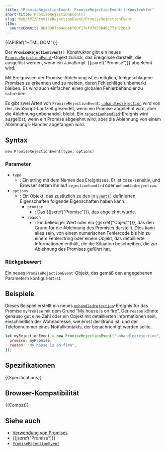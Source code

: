 ```yaml
---
title: "PromiseRejectionEvent: PromiseRejectionEvent()-Konstruktor"
short-title: PromiseRejectionEvent()
slug: Web/API/PromiseRejectionEvent/PromiseRejectionEvent
l10n:
  sourceCommit: bb48907e64eb4bf60f17efd7d39b46c771d220a0
---
```


{{APIRef("HTML DOM")}}

Der **`PromiseRejectionEvent()`**-Konstruktor gibt ein neues [`PromiseRejectionEvent`](/de/docs/Web/API/PromiseRejectionEvent)-Objekt zurück, das Ereignisse darstellt, die ausgelöst werden, wenn ein JavaScript-{{jsxref("Promise")}} abgelehnt wird.

Mit Ereignissen der Promise-Ablehnung ist es möglich, fehlgeschlagene Promises zu erkennen und zu melden, deren Fehlschläge unbemerkt bleiben. Es wird auch einfacher, einen globalen Fehlerbehandler zu schreiben.

Es gibt zwei Arten von `PromiseRejectionEvent`: [`unhandledrejection`](/de/docs/Web/API/Window/unhandledrejection_event) wird von der JavaScript-Laufzeit gesendet, wenn ein Promise abgelehnt wird, aber die Ablehnung unbehandelt bleibt. Ein [`rejectionhandled`](/de/docs/Web/API/Window/rejectionhandled_event)-Ereignis wird ausgelöst, wenn ein Promise abgelehnt wird, aber die Ablehnung von einem Ablehnungs-Handler abgefangen wird.

## Syntax

```js-nolint
new PromiseRejectionEvent(type, options)
```

### Parameter

- `type`
  - : Ein string mit dem Namen des Ereignisses. Er ist case-sensitiv, und Browser setzen ihn auf `rejectionhandled` oder `unhandledrejection`.
- `options`
  - : Ein Objekt, das zusätzlich zu den in [`Event()`](/de/docs/Web/API/Event/Event) definierten Eigenschaften folgende Eigenschaften haben kann:
    - `promise`
      - : Das {{jsxref("Promise")}}, das abgelehnt wurde.
    - `reason`
      - : Ein beliebiger Wert oder ein {{jsxref("Object")}}, das den Grund für die Ablehnung des Promises darstellt. Dies kann alles sein, von einem numerischen Fehlercode bis hin zu einem Fehlerstring oder einem Objekt, das detaillierte Informationen enthält, die die Situation beschreiben, die zur Ablehnung des Promises geführt hat.

### Rückgabewert

Ein neues `PromiseRejectionEvent`-Objekt, das gemäß den angegebenen Parametern konfiguriert ist.

## Beispiele

Dieses Beispiel erstellt ein neues [`unhandledrejection`](/de/docs/Web/API/Window/unhandledrejection_event)-Ereignis für das Promise `myPromise` mit dem Grund "My house is on fire". Der `reason` könnte genauso gut eine Zahl oder ein Objekt mit detaillierten Informationen sein, einschließlich der Wohnadresse, wie ernst der Brand ist, und der Telefonnummer eines Notfallkontakts, der benachrichtigt werden sollte.

```js
let myRejectionEvent = new PromiseRejectionEvent("unhandledrejection", {
  promise: myPromise,
  reason: "My house is on fire",
});
```

## Spezifikationen

{{Specifications}}

## Browser-Kompatibilität

{{Compat}}

## Siehe auch

- [Verwendung von Promises](/de/docs/Web/JavaScript/Guide/Using_promises)
- {{jsxref("Promise")}}
- [`PromiseRejectionEvent`](/de/docs/Web/API/PromiseRejectionEvent)
